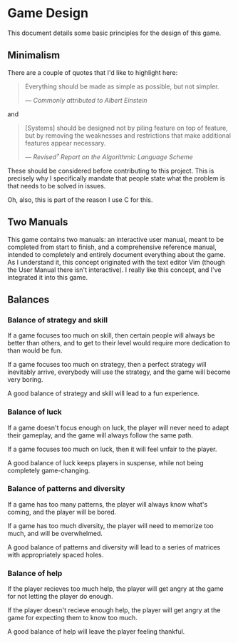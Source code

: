 # Game Design

This document details some basic principles for the design of this game.

## Minimalism

There are a couple of quotes that I'd like to highlight here:

>  Everything should be made as simple as possible, but not simpler.
>
>  — _Commonly attributed to Albert Einstein_

and

>  [Systems] should be designed not by piling feature on top of feature, but by removing the weaknesses and restrictions that make additional features appear necessary.
>
>  — _Revised⁷ Report on the Algorithmic Language Scheme_

These should be considered before contributing to this project.  This is precisely why I specifically mandate that people state what the problem is that needs to be solved in issues.

Oh, also, this is part of the reason I use C for this.

## Two Manuals

This game contains two manuals:  an interactive user manual, meant to be completed from start to finish, and a comprehensive reference manual, intended to completely and entirely document everything about the game.  As I understand it, this concept originated with the text editor Vim (though the User Manual there isn't interactive).  I really like this concept, and I've integrated it into this game.

## Balances

### Balance of strategy and skill

If a game focuses too much on skill, then certain people will always be better than others, and to get to their level would require more dedication to than would be fun.

If a game focuses too much on strategy, then a perfect strategy will inevitably arrive, everybody will use the strategy, and the game will become very boring.

A good balance of strategy and skill will lead to a fun experience.

### Balance of luck

If a game doesn't focus enough on luck, the player will never need to adapt their gameplay, and the game will always follow the same path.

If a game focuses too much on luck, then it will feel unfair to the player.

A good balance of luck keeps players in suspense, while not being completely game-changing.

### Balance of patterns and diversity

If a game has too many patterns, the player will always know what's coming, and the player will be bored.

If a game has too much diversity, the player will need to memorize too much, and will be overwhelmed.

A good balance of patterns and diversity will lead to a series of matrices with appropriately spaced holes.

### Balance of help

If the player recieves too much help, the player will get angry at the game for not letting the player do enough.

If the player doesn't recieve enough help, the player will get angry at the game for expecting them to know too much.

A good balance of help will leave the player feeling thankful.
